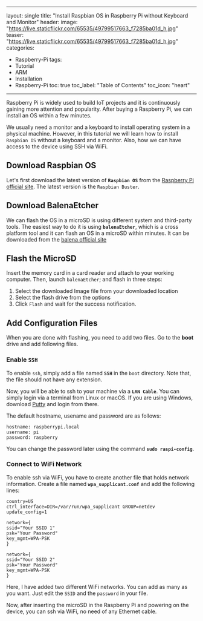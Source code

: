 
---
layout: single
title: "Install Raspbian OS in Raspberry Pi without Keyboard and Monitor"
header:
  image: "https://live.staticflickr.com/65535/49799517663_f7285ba01d_h.jpg"
  teaser: "https://live.staticflickr.com/65535/49799517663_f7285ba01d_h.jpg"
categories:
  - Raspberry-Pi
tags:
  - Tutorial
  - ARM
  - Installation
  - Raspberry-Pi
toc: true
toc_label: "Table of Contents"
toc_icon: "heart"
---

Raspberry Pi is widely used to build IoT projects and it is continuously gaining more attention and popularity. After buying a Raspberry Pi, we can install an OS within a few minutes.

We usually need a monitor and a keyboard to install operating system in a physical machine. However, in this tutorial we will learn how to install `Raspbian OS` without a keyboard and a monitor. Also, how we can have access to the device using SSH via WiFi.

## Download Raspbian OS
Let's first download the latest version of **`Raspbian OS`** from the [Raspberry Pi official site](https://www.raspberrypi.org/downloads/raspbian/). The latest version is the `Raspbian Buster`.

## Download BalenaEtcher
We can flash the OS in a microSD is using different system and third-party tools. The easiest way to do it is using **`balenaEtcher`**, which is a cross platform tool and it can flash an OS in a microSD within minutes. It can be downloaded from the [balena official site](https://www.balena.io/etcher/)

## Flash the MicroSD
Insert the memory card in a card reader and attach to your working computer. Then, launch `balenaEtcher`; and flash in three steps:

1. Select the downloaded Image file from your downloaded location
2. Select the flash drive from the options
3. Click `Flash` and wait for the success notification.

## Add Configuration Files
When you are done with flashing, you need to add two files. Go to the **boot** drive and add following files.

### Enable `SSH`
To enable `ssh`, simply add a file named **`SSH`** in the `boot` directory. Note that, the file should not have any extension. 

Now, you will be able to ssh to your machine via a **`LAN Cable`**. You can simply login via a terminal from Linux or macOS. If you are using Windows, download [Putty](https://www.chiark.greenend.org.uk/~sgtatham/putty/) and login from there.

The default hostname, usename and password are as follows:
```
hostname: raspberrypi.local
username: pi
password: raspberry
```
You can change the password later using the command **`sudo raspi-config`**.

### Connect to WiFi Network
To enable ssh via WiFi, you have to create another file that holds network information. Create a file named **`wpa_supplicant.conf`** and add the following lines:
```
country=US
ctrl_interface=DIR=/var/run/wpa_supplicant GROUP=netdev
update_config=1

network={
ssid="Your SSID 1"
psk="Your Password"
key_mgmt=WPA-PSK
}

network={
ssid="Your SSID 2"
psk="Your Password"
key_mgmt=WPA-PSK
}
```

Here, I have added two different WiFi networks. You can add as many as you want. Just edit the `SSID` and the `password` in your file. 

Now, after inserting the microSD in the Raspberry Pi and powering on the device, you can ssh via WiFi, no need of any Ethernet cable.
<!--stackedit_data:
eyJoaXN0b3J5IjpbMTg1MDE3NzQxNCwtMTI3NjAwNTM4OCwtMT
M2NjYwNzAxMl19
-->

